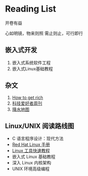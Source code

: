 # Reading List

开卷有益

心如明镜，物来则照
需止则止，可行即行

## 嵌入式开发

1. 嵌入式系统软件工程
2. 嵌入式Linux基础教程

## 杂文

1. [How to get rich](https://nav.al/rich)
2. [科技爱好者周刊](https://www.ruanyifeng.com/blog/2025/07/weekly-issue-356.html)
3. [降水地图](https://zoom.earth/maps/precipitation/#view=34.0447,113.3225,7.68z/model=icon/date=2025-10-14,00:00,+8)

## Linux/UNIX 阅读路线图

- C 语言程序设计：现代方法
- [Red Hat Linux 手册](https://docs.redhat.com/zh-cn/documentation/red_hat_enterprise_linux/10)
- [Linux 工具快速教程](https://linuxtools-rst.readthedocs.io/zh-cn/latest/index.html)
- 嵌入式 Linux 基础教程
- 深入 Linux 内核架构
- UNIX 环境高级编程






